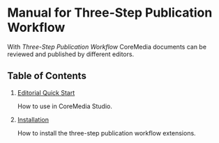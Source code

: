 # Manual for Three-Step Publication Workflow

With _Three-Step Publication Workflow_ CoreMedia documents can be reviewed and 
published by different editors. 

## Table of Contents

1. [Editorial Quick Start](documentation/editorial-quick-start.md)

    How to use in CoreMedia Studio.

1. [Installation](documentation/installation.md)

    How to install the three-step publication workflow extensions.
